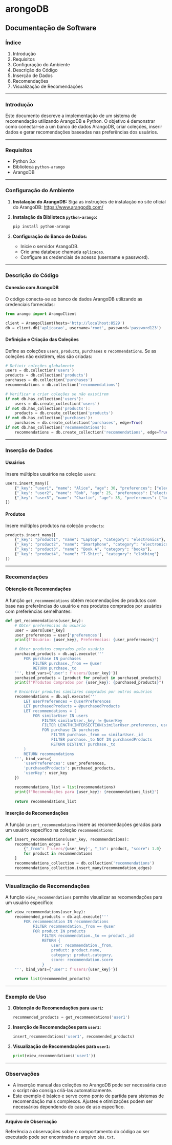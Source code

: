 # arongoDB


## Documentação de Software

### Índice

1. Introdução
2. Requisitos
3. Configuração do Ambiente
4. Descrição do Código
5. Inserção de Dados
6. Recomendações
7. Visualização de Recomendações

---

### Introdução

Este documento descreve a implementação de um sistema de recomendação utilizando ArangoDB e Python. O objetivo é demonstrar como conectar-se a um banco de dados ArangoDB, criar coleções, inserir dados e gerar recomendações baseadas nas preferências dos usuários.

---

### Requisitos

- Python 3.x
- Biblioteca `python-arango`
- ArangoDB

---

### Configuração do Ambiente

1. **Instalação do ArangoDB:**
   Siga as instruções de instalação no site oficial do ArangoDB: https://www.arangodb.com/

2. **Instalação da Biblioteca `python-arango`:**
   ```bash
   pip install python-arango
   ```

3. **Configuração do Banco de Dados:**
   - Inicie o servidor ArangoDB.
   - Crie uma database chamada `aplicacao`.
   - Configure as credenciais de acesso (username e password).

---

### Descrição do Código

#### Conexão com ArangoDB

O código conecta-se ao banco de dados ArangoDB utilizando as credenciais fornecidas:

```python
from arango import ArangoClient

client = ArangoClient(hosts='http://localhost:8529')
db = client.db('aplicacao', username='root', password='password123')
```

#### Definição e Criação das Coleções

Define as coleções `users`, `products`, `purchases` e `recommendations`. Se as coleções não existirem, elas são criadas:

```python
# Definir coleções globalmente
users = db.collection('users')
products = db.collection('products')
purchases = db.collection('purchases')
recommendations = db.collection('recommendations')

# Verificar e criar coleções se não existirem
if not db.has_collection('users'):
    users = db.create_collection('users')
if not db.has_collection('products'):
    products = db.create_collection('products')
if not db.has_collection('purchases'):
    purchases = db.create_collection('purchases', edge=True)
if not db.has_collection('recommendations'):
    recommendations = db.create_collection('recommendations', edge=True)
```

---

### Inserção de Dados

#### Usuários

Insere múltiplos usuários na coleção `users`:

```python
users.insert_many([
    {"_key": "user1", "name": "Alice", "age": 30, "preferences": ["electronics", "books"]},
    {"_key": "user2", "name": "Bob", "age": 25, "preferences": ["electronics", "games"]},
    {"_key": "user3", "name": "Charlie", "age": 35, "preferences": ["books", "clothing"]}
])
```

#### Produtos

Insere múltiplos produtos na coleção `products`:

```python
products.insert_many([
    {"_key": "product1", "name": "Laptop", "category": "electronics"},
    {"_key": "product2", "name": "Smartphone", "category": "electronics"},
    {"_key": "product3", "name": "Book A", "category": "books"},
    {"_key": "product4", "name": "T-Shirt", "category": "clothing"}
])
```

---

### Recomendações

#### Obtenção de Recomendações

A função `get_recommendations` obtém recomendações de produtos com base nas preferências do usuário e nos produtos comprados por usuários com preferências semelhantes:

```python
def get_recommendations(user_key):
    # Obter preferências do usuário
    user = users[user_key]
    user_preferences = user['preferences']
    print(f"Usuário: {user_key}, Preferências: {user_preferences}")

    # Obter produtos comprados pelo usuário
    purchased_products = db.aql.execute('''
        FOR purchase IN purchases
            FILTER purchase._from == @user
            RETURN purchase._to
    ''', bind_vars={'user': f'users/{user_key}'})
    purchased_products = [product for product in purchased_products]
    print(f"Produtos Comprados por {user_key}: {purchased_products}")

    # Encontrar produtos similares comprados por outros usuários
    recommendations = db.aql.execute('''
        LET userPreferences = @userPreferences
        LET purchasedProducts = @purchasedProducts
        LET recommendations = (
            FOR similarUser IN users
                FILTER similarUser._key != @userKey
                FILTER LENGTH(INTERSECTION(similarUser.preferences, userPreferences)) > 0
                FOR purchase IN purchases
                    FILTER purchase._from == similarUser._id
                    FILTER purchase._to NOT IN purchasedProducts
                    RETURN DISTINCT purchase._to
        )
        RETURN recommendations
    ''', bind_vars={
        'userPreferences': user_preferences,
        'purchasedProducts': purchased_products,
        'userKey': user_key
    })

    recommendations_list = list(recommendations)
    print(f"Recomendações para {user_key}: {recommendations_list}")
    
    return recommendations_list
```

#### Inserção de Recomendações

A função `insert_recommendations` insere as recomendações geradas para um usuário específico na coleção `recommendations`:

```python
def insert_recommendations(user_key, recommendations):
    recommendation_edges = [
        {"_from": f'users/{user_key}', "_to": product, "score": 1.0}
        for product in recommendations
    ]
    recommendations_collection = db.collection('recommendations')
    recommendations_collection.insert_many(recommendation_edges)
```

---

### Visualização de Recomendações

A função `view_recommendations` permite visualizar as recomendações para um usuário específico:

```python
def view_recommendations(user_key):
    recommended_products = db.aql.execute('''
        FOR recommendation IN recommendations
            FILTER recommendation._from == @user
            FOR product IN products
                FILTER recommendation._to == product._id
                RETURN {
                    user: recommendation._from,
                    product: product.name,
                    category: product.category,
                    score: recommendation.score
                }
    ''', bind_vars={'user': f'users/{user_key}'})
    
    return list(recommended_products)
```

---

### Exemplo de Uso

1. **Obtenção de Recomendações para `user1`:**

    ```python
    recommended_products = get_recommendations('user1')
    ```

2. **Inserção de Recomendações para `user1`:**

    ```python
    insert_recommendations('user1', recommended_products)
    ```

3. **Visualização de Recomendações para `user1`:**

    ```python
    print(view_recommendations('user1'))
    ```

---

### Observações

- A inserção manual das coleções no ArangoDB pode ser necessária caso o script não consiga criá-las automaticamente.
- Este exemplo é básico e serve como ponto de partida para sistemas de recomendação mais complexos. Ajustes e otimizações podem ser necessários dependendo do caso de uso específico.

---

**Arquivo de Observação**

Referência a observações sobre o comportamento do código ao ser executado pode ser encontrada no arquivo `obs.txt`.
